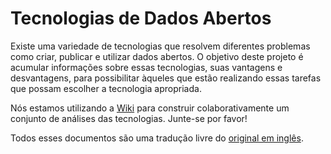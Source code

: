 # Tecnologias de Dados Abertos #

Existe uma variedade de tecnologias que resolvem diferentes problemas como criar, publicar e utilizar dados abertos. O objetivo deste projeto é acumular informações sobre essas tecnologias, suas vantagens e desvantagens, para possibilitar àqueles que estão realizando essas tarefas que possam escolher a tecnologia apropriada.

Nós estamos utilizando a [Wiki](/dadosgovbr/open-data-tech-review/wiki/Home) para construir colaborativamente um conjunto de análises das tecnologias. Junte-se por favor!

Todos esses documentos são uma tradução livre do [original em inglês](/theodi/open-data-tech-review).